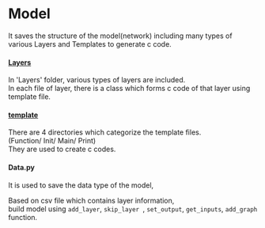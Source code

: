 # Model  
 It saves the structure of the model(network) including many types of various Layers and Templates to generate c code.   
 
#### [Layers](./Layers)    

In 'Layers' folder, various types of layers are included.  
In each file of layer, there is a class which forms c code of that layer using template file. 

#### [template](./template)  

There are 4 directories which categorize the template files.  
(Function/ Init/ Main/ Print)  
They are used to create c codes.  

#### Data.py  
It is used to save the data type of the model, 

Based on csv file which contains layer information,  
build model using ```add_layer```, ```skip_layer ```, ```set_output```, ```get_inputs```, ```add_graph``` function.  
